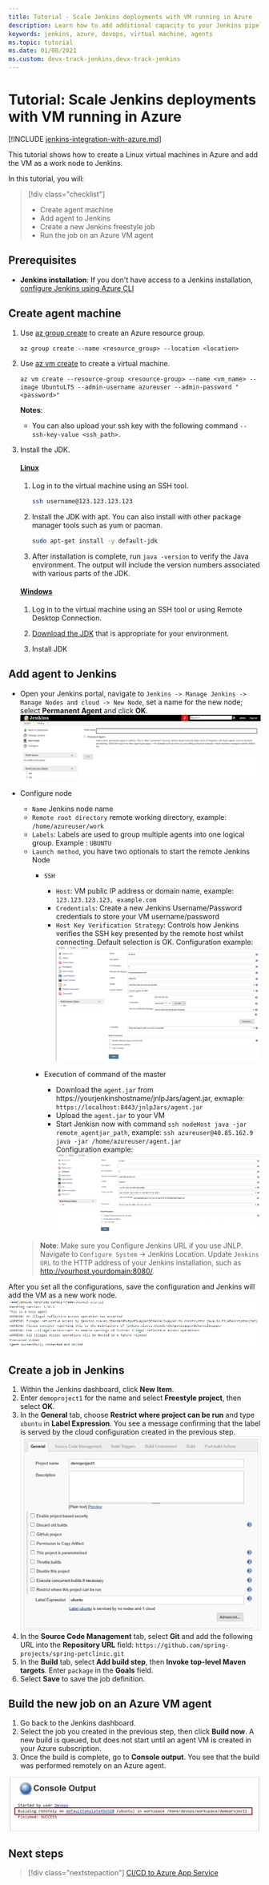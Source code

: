 ```yaml
---
title: Tutorial - Scale Jenkins deployments with VM running in Azure
description: Learn how to add additional capacity to your Jenkins pipelines using Azure virtual machines
keywords: jenkins, azure, devops, virtual machine, agents
ms.topic: tutorial
ms.date: 01/08/2021
ms.custom: devx-track-jenkins,devx-track-jenkins
---
```


# Tutorial: Scale Jenkins deployments with VM running in Azure

[!INCLUDE [jenkins-integration-with-azure.md](includes/jenkins-integration-with-azure.md)]

This tutorial shows how to create a Linux virtual machines in Azure and add the VM as a work node to Jenkins.

In this tutorial, you will:

> [!div class="checklist"]
> * Create agent machine
> * Add agent to Jenkins
> * Create a new Jenkins freestyle job
> * Run the job on an Azure VM agent

## Prerequisites

- **Jenkins installation**: If you don't have access to a Jenkins installation, [configure Jenkins using Azure CLI](configure-on-linux-vm.md)

## Create agent machine

1. Use [az group create](/cli/azure/group?#az_group_create) to create an Azure resource group.

    ```azurecli
    az group create --name <resource_group> --location <location>
    ```

1. Use [az vm create](/cli/azure/vm#az_vm_create) to create a virtual machine.

    ```azurecli
    az vm create --resource-group <resource-group> --name <vm_name> --image UbuntuLTS --admin-username azureuser --admin-password "<password>"
    ```

    **Notes**:

    - You can also upload your ssh key with the following command `--ssh-key-value <ssh_path>`.

1. Install the JDK.  

    #### [Linux](#tab/linux)
    
    1. Log in to the virtual machine using an SSH tool.
    
        ```bash
        ssh username@123.123.123.123
        ```
        
    1. Install the JDK with apt. You can also install with other package manager tools such as yum or pacman.
    
        ```bash
        sudo apt-get install -y default-jdk
        ```
    
    1. After installation is complete, run `java -version` to verify the Java environment. The output will include the version numbers associated with various parts of the JDK.
    
    #### [Windows](#tab/windows)
    
    1. Log in to the virtual machine using an SSH tool or using Remote Desktop Connection.
    
    1. [Download the JDK](https://www.oracle.com/java/technologies/javase-downloads.html) that is appropriate for your environment.
    
    1. Install JDK
    
## Add agent to Jenkins
  - Open your Jenkins portal, navigate to `Jenkins -> Manage Jenkins -> Manage Nodes and cloud -> New Node`, set a name for the new node; select **Permanent Agent** and click **OK**.
    ![Create new node](./media/scale-deployments-using-vm-agents/portal.png)
  - Configure node
    - `Name`  Jenkins node name
    - `Remote root directory` remote working directory, example: `/home/azureuser/work`
    - `Labels`: Labels are used to group multiple agents into one logical group. Example : `UBUNTU`
    - `Launch method`, you have two optionals to start the remote Jenkins Node
        - `SSH`
            - `Host`: VM public IP address or domain name, example: `123.123.123.123, example.com`
            - `Credentials`: Create a new Jenkins Username/Password credentials to store your VM username/password
            - `Host Key Verification Strategy`: Controls how Jenkins verifies the SSH key presented by the remote host whilst connecting. Default selection is OK.
            Configuration example: ![SSH](./media/scale-deployments-using-vm-agents/ssh2.png)

        - Execution of command of the master
            - Download the `agent.jar`  from https://yourjenkinshostname/jnlpJars/agent.jar, exmaple: `https://localhost:8443/jnlpJars/agent.jar`
            - Upload the `agent.jar` to your VM
            - Start Jenkisn now with command `ssh nodeHost java -jar remote_agentjar_path`, example: `ssh azureuser@40.85.162.9 java -jar /home/azureuser/agent.jar`   
            Configuration example: ![Configure execute command of the master](./media/scale-deployments-using-vm-agents/config.png)

    > **Note**: Make sure you Configure Jenkins URL if you use JNLP. Navigate to `Configure System` -> Jenkins Location. Update `Jenkins URL` to the HTTP address of your Jenkins installation, such as http://yourhost.yourdomain:8080/.

After you set all the configurations, save the configuration and Jenkins will add the VM as a new work node. ![VM as new work node](./media/scale-deployments-using-vm-agents/commandstart.png)

## Create a job in Jenkins

1. Within the Jenkins dashboard, click **New Item**. 
1. Enter `demoproject1` for the name and select **Freestyle project**, then select **OK**.
1. In the **General** tab, choose **Restrict where project can be run** and type `ubuntu` in **Label Expression**. You see a message confirming that the label is served by the cloud configuration created in the previous step. 
   ![Set up job](./media/scale-deployments-using-vm-agents/job-config.png)
1. In the **Source Code Management** tab, select **Git** and add the following URL into the **Repository URL** field: `https://github.com/spring-projects/spring-petclinic.git`
1. In the **Build** tab, select **Add build step**, then **Invoke top-level Maven targets**. Enter `package` in the **Goals** field.
1. Select **Save** to save the job definition.

## Build the new job on an Azure VM agent

1. Go back to the Jenkins dashboard.
1. Select the job you created in the previous step, then click **Build now**. A new build is queued, but does not start until an agent VM is created in your Azure subscription.
1. Once the build is complete, go to **Console output**. You see that the build was performed remotely on an Azure agent.

![Console output](./media/scale-deployments-using-vm-agents/console-output.png)

## Next steps

> [!div class="nextstepaction"]
> [CI/CD to Azure App Service](deploy-from-github-to-azure-app-service.md)